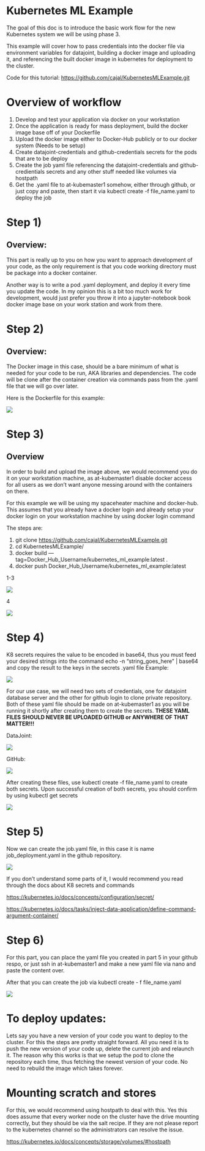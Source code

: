 # Kubernetes ML Example
The goal of this doc is to introduce the basic work flow for the new Kubernetes system we will be using phase 3.

This example will cover how to pass credentials into the docker file via environment variables for datajoint, building a docker image and uploading it, and referencing the built docker image in kubernetes for deployment to the cluster.

Code for this tutorial: https://github.com/cajal/KubernetesMLExample.git


# Overview of workflow
1. Develop and test your application via docker on your workstation
2. Once the application is ready for mass deployment, build the docker image base off of your Dockerfile
3. Upload the docker image either to Docker-Hub publicly or to our docker system (Needs to be setup)
4. Create datajoint-credentials and github-credentials secrets for the pods that are to be deploy
5. Create the job yaml file referencing the datajoint-credentials and github-credientials secrets and any other stuff needed like volumes via hostpath
6. Get the .yaml file to at-kubemaster1 somehow, either through github, or just copy and paste, then start it via kubectl create -f file_name.yaml to deploy the job


# Step 1)
## Overview:

This part is really up to you on how you want to approach development of your code, as the only requirement is that you code working directory must be package into a docker container. 

Another way is to write a pod .yaml deployment, and deploy it every time you update the code. In my opinion this is a bit too much work for development, would just prefer you throw it into a jupyter-notebook book docker image base on your work station and work from there.


# Step 2)
## Overview:

The Docker image in this case, should be a bare minimum of what is needed for your code to be run, AKA libraries and dependencies. The code will be clone after the container creation via commands pass from the .yaml file that we will go over later.

Here is the Dockerfile for this example:

![](https://paper-attachments.dropbox.com/s_1658B3DA7264DC308DFF541AD5AF9864461502441102D46F84C863C6F8C40A45_1562582715415_image.png)

# Step 3)
## Overview

In order to build and upload the image above, we would recommend you do it on your workstation machine, as at-kubemaster1 disable docker access for all users as we don’t want anyone messing around with the containers on there.

For this example we will be using my spaceheater machine and docker-hub. This assumes that you already have a docker login and already setup your docker login on your workstation machine by using docker login command

The steps are: 

1. git clone https://github.com/cajal/KubernetesMLExample.git
2. cd KubernetesMLExample/
3. docker build —tag=Docker_Hub_Username/kubernetes_ml_example:latest .
4. docker push Docker_Hub_Username/kubernetes_ml_example:latest

1-3

![](https://paper-attachments.dropbox.com/s_1658B3DA7264DC308DFF541AD5AF9864461502441102D46F84C863C6F8C40A45_1562583227122_image.png)


4

![](https://paper-attachments.dropbox.com/s_1658B3DA7264DC308DFF541AD5AF9864461502441102D46F84C863C6F8C40A45_1562583931017_image.png)

# Step 4)

K8 secrets requires the value to be encoded in base64, thus you must feed your desired strings into the command echo -n “string_goes_here” | base64  and copy the result to the keys in the secrets .yaml file
Example:

![](https://paper-attachments.dropbox.com/s_1658B3DA7264DC308DFF541AD5AF9864461502441102D46F84C863C6F8C40A45_1562584457388_image.png)


For our use case, we will need two sets of credentials, one for datajoint database server and the other for github login to clone private repository. Both of these yaml file should be made on at-kubemaster1 as you will be running it shortly after creating them to create the secrets. **THESE YAML FILES SHOULD NEVER BE UPLOADED GITHUB or ANYWHERE OF THAT MATTER!!!**

DataJoint:

![](https://paper-attachments.dropbox.com/s_1658B3DA7264DC308DFF541AD5AF9864461502441102D46F84C863C6F8C40A45_1562584686370_image.png)


GitHub:

![](https://paper-attachments.dropbox.com/s_1658B3DA7264DC308DFF541AD5AF9864461502441102D46F84C863C6F8C40A45_1562584770041_image.png)


After creating these files, use kubectl create -f file_name.yaml to create both secrets.
Upon successful creation of both secrets, you should confirm by using kubectl get secrets

![](https://paper-attachments.dropbox.com/s_1658B3DA7264DC308DFF541AD5AF9864461502441102D46F84C863C6F8C40A45_1562584929176_image.png)

# Step 5)

Now we can create the job.yaml file, in this case it is name job_deployment.yaml in the github repository.

![](https://paper-attachments.dropbox.com/s_1658B3DA7264DC308DFF541AD5AF9864461502441102D46F84C863C6F8C40A45_1562585039300_image.png)


If you don’t understand some parts of it, I would recommend you read through the docs about K8 secrets and commands

https://kubernetes.io/docs/concepts/configuration/secret/

https://kubernetes.io/docs/tasks/inject-data-application/define-command-argument-container/



# Step 6)

For this part, you can place the yaml file you created in part 5 in your github respo, or just ssh in at-kubemaster1 and make a new yaml file via nano and paste the content over.

After that you can create the job via kubectl create - f file_name.yaml

![](https://paper-attachments.dropbox.com/s_1658B3DA7264DC308DFF541AD5AF9864461502441102D46F84C863C6F8C40A45_1562585411330_image.png)



# To deploy updates:

Lets say you have a new version of your code you want to deploy to the cluster. For this the steps are pretty straight forward. All you need it is to push the new version of your code up, delete the current job and relaunch it. The reason why this works is that we setup the pod to clone the repository each time, thus fetching the newest version of your code. No need to rebuild the image which takes forever.


# Mounting scratch and stores

For this, we would recommend using hostpath to deal with this. Yes this does assume that every worker node on the cluster have the drive mounting correctly, but they should be via the salt recipe. If they are not please report to the kubernetes channel so the administrators can resolve the issue.

https://kubernetes.io/docs/concepts/storage/volumes/#hostpath

